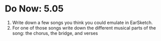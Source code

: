 # Do Now: 5.05

1. Write down a few songs you think you could emulate in EarSketch. 
2. For one of those songs write down the different musical parts of the song: the chorus, the bridge, and verses